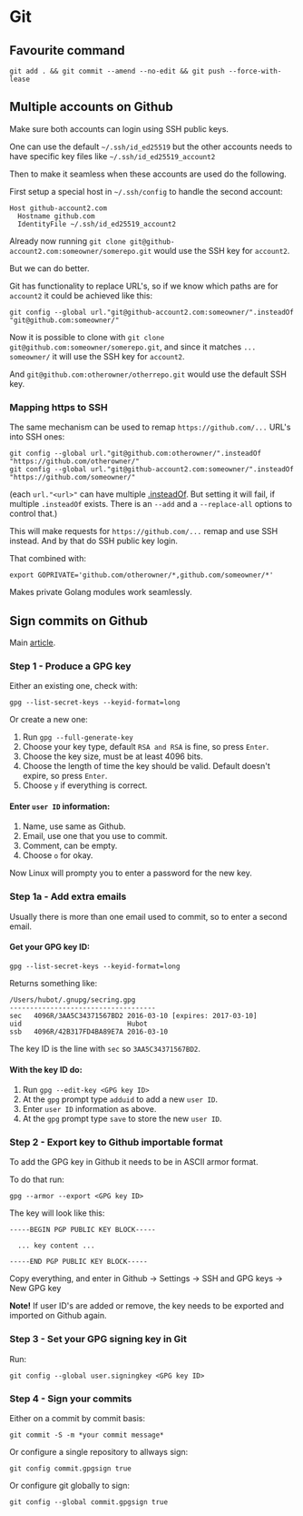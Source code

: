 # Git

## Favourite command

```
git add . && git commit --amend --no-edit && git push --force-with-lease
```

## Multiple accounts on Github

Make sure both accounts can login using SSH public keys.

One can use the default `~/.ssh/id_ed25519` but the other accounts needs to have specific key files like `~/.ssh/id_ed25519_account2`

Then to make it seamless when these accounts are used do the following.

First setup a special host in `~/.ssh/config` to handle the second account:
```
Host github-account2.com
  Hostname github.com
  IdentityFile ~/.ssh/id_ed25519_account2
```

Already now running `git clone git@github-account2.com:someowner/somerepo.git` would use the SSH key for `account2`.

But we can do better.

Git has functionality to replace URL's, so if we know which paths are for `account2` it could be achieved like this:
```
git config --global url."git@github-account2.com:someowner/".insteadOf "git@github.com:someowner/"
```

Now it is possible to clone with `git clone git@github.com:someowner/somerepo.git`, and since it matches `... someowner/` it will use the SSH key for `account2`.

And `git@github.com:otherowner/otherrepo.git` would use the default SSH key.

### Mapping https to SSH

The same mechanism can be used to remap `https://github.com/...` URL's into SSH ones:
```
git config --global url."git@github.com:otherowner/".insteadOf "https://github.com/otherowner/"
git config --global url."git@github-account2.com:someowner/".insteadOf "https://github.com/someowner/"
```
(each `url."<url>"` can have multiple [.insteadOf](https://git-scm.com/docs/git-config#Documentation/git-config.txt-urlltbasegtinsteadOf). But setting it will fail, if multiple `.insteadOf` exists. There is an `--add` and a `--replace-all` options to control that.)

This will make requests for `https://github.com/...` remap and use SSH instead. And by that do SSH public key login.

That combined with:
```
export GOPRIVATE='github.com/otherowner/*,github.com/someowner/*'
```

Makes private Golang modules work seamlessly.

## Sign commits on Github

Main [article](https://docs.github.com/en/authentication/managing-commit-signature-verification/about-commit-signature-verification).

### Step 1 - Produce a GPG key

Either an existing one, check with:
```
gpg --list-secret-keys --keyid-format=long
```

Or create a new one:
1. Run `gpg --full-generate-key`
1. Choose your key type, default `RSA and RSA` is fine, so press `Enter`.
1. Choose the key size, must be at least 4096 bits.
1. Choose the length of time the key should be valid. Default doesn't expire, so press `Enter`.
1. Choose `y` if everything is correct.

#### Enter `user ID` information:

1. Name, use same as Github.
1. Email, use one that you use to commit.
1. Comment, can be empty.
1. Choose `o` for okay.

Now Linux will prompty you to enter a password for the new key.

### Step 1a - Add extra emails

Usually there is more than one email used to commit, so to enter a second email.

#### Get your GPG key ID:
```
gpg --list-secret-keys --keyid-format=long
```
Returns something like:
```
/Users/hubot/.gnupg/secring.gpg
------------------------------------
sec   4096R/3AA5C34371567BD2 2016-03-10 [expires: 2017-03-10]
uid                          Hubot
ssb   4096R/42B317FD4BA89E7A 2016-03-10
```
The key ID is the line with `sec` so `3AA5C34371567BD2`.

#### With the key ID do:

1. Run `gpg --edit-key <GPG key ID>`
1. At the `gpg` prompt type `adduid` to add a new `user ID`.
1. Enter `user ID` information as above.
1. At the `gpg` prompt type `save` to store the new `user ID`.

### Step 2 - Export key to Github importable format

To add the GPG key in Github it needs to be in ASCII armor format.

To do that run:
```
gpg --armor --export <GPG key ID>
```
The key will look like this:
```
-----BEGIN PGP PUBLIC KEY BLOCK-----

  ... key content ...

-----END PGP PUBLIC KEY BLOCK-----
```
Copy everything, and enter in Github -> Settings -> SSH and GPG keys -> New GPG key

**Note!** If user ID's are added or remove, the key needs to be exported and imported on Github again.

### Step 3 - Set your GPG signing key in Git

Run:
```
git config --global user.signingkey <GPG key ID>
```

### Step 4 - Sign your commits

Either on a commit by commit basis:
```
git commit -S -m *your commit message*
```
Or configure a single repository to allways sign:
```
git config commit.gpgsign true
```
Or configure git globally to sign:
```
git config --global commit.gpgsign true
```
